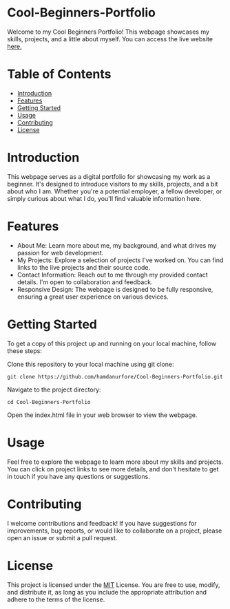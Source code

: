 # Cool-Beginners-Portfolio
Welcome to my Cool Beginners Portfolio! This webpage showcases my skills, projects, and a little about myself. You can access the live website [here.](https://hamdanurfore.github.io/Cool-Beginners-Portfolio/)

# Table of Contents
- [Introduction](#introduction)
- [Features](#features)
- [Getting Started](#getting-started)
- [Usage](#usage)
- [Contributing](#contributing)
- [License](#license)

# Introduction
This webpage serves as a digital portfolio for showcasing my work as a beginner. It's designed to introduce visitors to my skills, projects, and a bit about who I am. Whether you're a potential employer, a fellow developer, or simply curious about what I do, you'll find valuable information here.

# Features
- About Me: Learn more about me, my background, and what drives my passion for web development.
- My Projects: Explore a selection of projects I've worked on. You can find links to the live projects and their source code.
- Contact Information: Reach out to me through my provided contact details. I'm open to collaboration and feedback.
- Responsive Design: The webpage is designed to be fully responsive, ensuring a great user experience on various devices.

# Getting Started
To get a copy of this project up and running on your local machine, follow these steps:

Clone this repository to your local machine using git clone:
```
git clone https://github.com/hamdanurfore/Cool-Beginners-Portfolio.git
```

Navigate to the project directory:

```
cd Cool-Beginners-Portfolio
```

Open the index.html file in your web browser to view the webpage.

# Usage

Feel free to explore the webpage to learn more about my skills and projects. You can click on project links to see more details, and don't hesitate to get in touch if you have any questions or suggestions.

# Contributing

I welcome contributions and feedback! If you have suggestions for improvements, bug reports, or would like to collaborate on a project, please open an issue or submit a pull request.

# License

This project is licensed under the [MIT](https://github.com/hamdanurfore/Cool-Beginners-Portfolio/blob/main/LICENSE) License. You are free to use, modify, and distribute it, as long as you include the appropriate attribution and adhere to the terms of the license.
